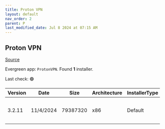 ```yaml
---
title: Proton VPN
layout: default
nav_order: 2
parent: P
last_modified_date: Jul 8 2024 at 07:15 AM
---
```


## Proton VPN

[Source](https://protonvpn.com/)

Evergreen app: `ProtonVPN`. Found **1** installer.

Last check: 🟢

| Version | Date      | Size     | Architecture | InstallerType | Type | URI                                                                                                                                                                        |
| ------- | --------- | -------- | ------------ | ------------- | ---- | -------------------------------------------------------------------------------------------------------------------------------------------------------------------------- |
| 3.2.11  | 11/4/2024 | 79387320 | x86          | Default       | exe  | [https://github.com/ProtonVPN/win-app/releases/download/3.2.11/ProtonVPN_v3.2.11.exe](https://github.com/ProtonVPN/win-app/releases/download/3.2.11/ProtonVPN_v3.2.11.exe) |
